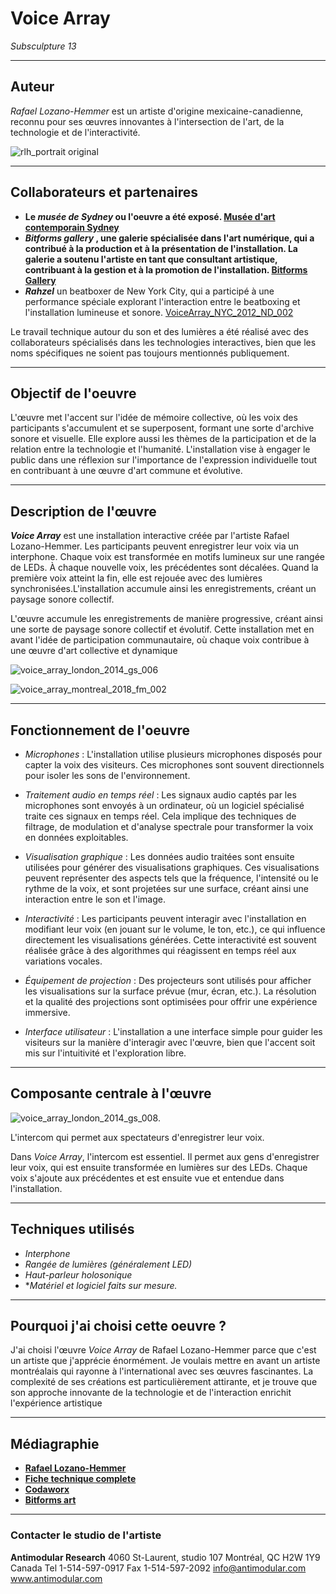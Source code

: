 # Voice Array
*_Subsculpture 13_*

---
## Auteur

_Rafael Lozano-Hemmer_ est un artiste d'origine mexicaine-canadienne, reconnu pour ses œuvres innovantes à l'intersection de l'art, de la technologie et de l'interactivité.

![rlh_portrait original](https://github.com/user-attachments/assets/8423ec7e-f562-451b-a28a-d8db4bf24ce2)

---




## Collaborateurs et partenaires
- **Le _musée de Sydney_ ou l'oeuvre a été exposé. [Musée d'art contemporain Sydney](https://www.mca.com.au/stories-and-ideas/director-director-museums-around-world/?utm_source=Google_Ads&utm_medium=CPC&utm_campaign=MCA_Search_Stories_%26_Ideas&gad_source=1&gclid=Cj0KCQjwlvW2BhDyARIsADnIe-Knwnfx9D2PZkE4BOcyQ7Ay0ItuSxUPMLrxQu5o6rG0FmlDc4u-hfIaAgDwEALw_wcB)**
-  **_Bitforms gallery_ , une galerie spécialisée dans l'art numérique, qui a contribué à la production et à la présentation de l'installation. La galerie a soutenu l'artiste en tant que consultant artistique, contribuant à la gestion et à la promotion de l'installation. [Bitforms Gallery](https://bitforms.art/)**
- **_Rahzel_** un beatboxer de New York City, qui a participé à une performance spéciale explorant l'interaction entre le beatboxing et l'installation lumineuse et sonore. [VoiceArray_NYC_2012_ND_002](https://github.com/user-attachments/assets/5f95bea0-be1b-4b3c-b2fa-1f9a225145e2)


Le travail technique autour du son et des lumières a été réalisé avec des collaborateurs spécialisés dans les technologies interactives, bien que les noms spécifiques ne soient pas toujours mentionnés publiquement.

---


## Objectif de l'oeuvre

L'œuvre met l'accent sur l'idée de mémoire collective, où les voix des participants s'accumulent et se superposent, formant une sorte d'archive sonore et visuelle. Elle explore aussi les thèmes de la participation et de la relation entre la technologie et l'humanité.
L'installation vise à engager le public dans une réflexion sur l'importance de l'expression individuelle tout en contribuant à une œuvre d'art commune et évolutive.


---


## Description de l'œuvre

***Voice Array*** est une installation interactive créée par l'artiste Rafael Lozano-Hemmer. Les participants peuvent enregistrer leur voix via un interphone. Chaque voix est transformée en motifs lumineux sur une rangée de LEDs. À chaque nouvelle voix, les précédentes sont décalées. Quand la première voix atteint la fin, elle est rejouée avec des lumières synchronisées.L'installation accumule ainsi les enregistrements, créant un paysage sonore collectif.

L'œuvre accumule les enregistrements de manière progressive, créant ainsi une sorte de paysage sonore collectif et évolutif. Cette installation met en avant l'idée de participation communautaire, où chaque voix contribue à une œuvre d'art collective et dynamique​


![voice_array_london_2014_gs_006](https://github.com/user-attachments/assets/b127fa63-d85e-4ca2-a7d0-8a69a371e078)

![voice_array_montreal_2018_fm_002](https://github.com/user-attachments/assets/cfec6848-b347-4d79-a0b4-1ac7494f45ca)


---


## Fonctionnement de l'oeuvre
- _*Microphones*_ : L'installation utilise plusieurs microphones disposés pour capter la voix des visiteurs. Ces microphones sont souvent directionnels pour isoler les sons de l'environnement.

- _*Traitement audio en temps réel*_ : Les signaux audio captés par les microphones sont envoyés à un ordinateur, où un logiciel spécialisé traite ces signaux en temps réel. Cela implique des techniques de filtrage, de modulation et d'analyse spectrale pour transformer la voix en données exploitables.

- _*Visualisation graphique*_ : Les données audio traitées sont ensuite utilisées pour générer des visualisations graphiques. Ces visualisations peuvent représenter des aspects tels que la fréquence, l'intensité ou le rythme de la voix, et sont projetées sur une surface, créant ainsi une interaction entre le son et l'image.

- _*Interactivité*_ : Les participants peuvent interagir avec l'installation en modifiant leur voix (en jouant sur le volume, le ton, etc.), ce qui influence directement les visualisations générées. Cette interactivité est souvent réalisée grâce à des algorithmes qui réagissent en temps réel aux variations vocales.

- _*Équipement de projection*_ : Des projecteurs sont utilisés pour afficher les visualisations sur la surface prévue (mur, écran, etc.). La résolution et la qualité des projections sont optimisées pour offrir une expérience immersive.

- _*Interface utilisateur*_ : L'installation a une interface simple pour guider les visiteurs sur la manière d'interagir avec l'œuvre, bien que l'accent soit mis sur l'intuitivité et l'exploration libre.

  
---


## Composante centrale à l'œuvre

![voice_array_london_2014_gs_008](https://github.com/user-attachments/assets/54a98a06-6778-437c-8f66-ae930aa6c180).

L'intercom qui permet aux spectateurs d'enregistrer leur voix.

Dans *_Voice Array_*, l'intercom est essentiel. Il permet aux gens d'enregistrer leur voix, qui est ensuite transformée en lumières sur des LEDs. Chaque voix s'ajoute aux précédentes et est ensuite vue et entendue dans l'installation.


---


## Techniques utilisés  
- *Interphone*
- *Rangée de lumières (généralement LED)*
- *Haut-parleur holosonique*
- **Matériel et logiciel faits sur mesure.*
---


## Pourquoi j'ai choisi cette oeuvre ?


J'ai choisi l'œuvre _Voice Array_ de Rafael Lozano-Hemmer parce que c'est un artiste que j'apprécie énormément. Je voulais mettre en avant un artiste montréalais qui rayonne à l'international avec ses œuvres fascinantes. La complexité de ses créations est particulièrement attirante, et je trouve que son approche innovante de la technologie et de l'interaction enrichit l'expérience artistique


---



## Médiagraphie
- **[Rafael Lozano-Hemmer](ttps://www.lozano-hemmer.com/voice_array.php)**
- **[Fiche technique complete](https://www.lozano-hemmer.com/texts/manuals/voice_array.pdf)**
- **[Codaworx](https://www.codaworx.com/projects/voice-array-museum-of-contemporary-art-sydney/)**
- **[Bitforms art](https://bitforms.art/exhibition/rafael-lozano-hemmer-voice-array/)**
----




### Contacter le studio de l'artiste ###
__Antimodular Research__
4060 St-Laurent, studio 107
Montréal, QC
H2W 1Y9 Canada
Tel 1-514-597-0917
Fax 1-514-597-2092
info@antimodular.com
www.antimodular.com


